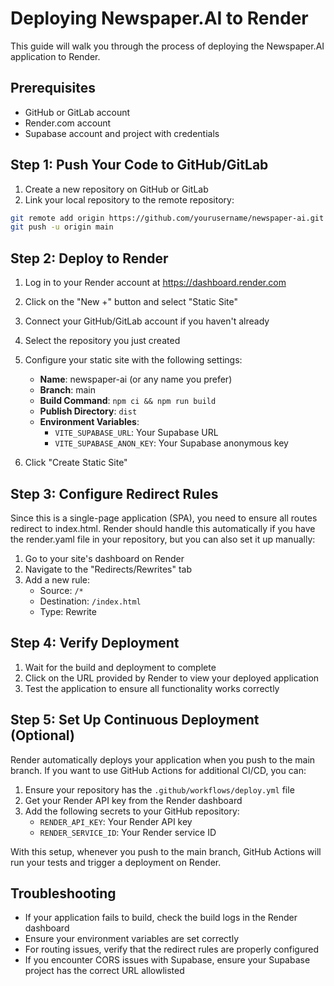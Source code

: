# Deploying Newspaper.AI to Render

This guide will walk you through the process of deploying the Newspaper.AI application to Render.

## Prerequisites

- GitHub or GitLab account
- Render.com account
- Supabase account and project with credentials

## Step 1: Push Your Code to GitHub/GitLab

1. Create a new repository on GitHub or GitLab
2. Link your local repository to the remote repository:

```bash
git remote add origin https://github.com/yourusername/newspaper-ai.git
git push -u origin main
```

## Step 2: Deploy to Render

1. Log in to your Render account at https://dashboard.render.com
2. Click on the "New +" button and select "Static Site"
3. Connect your GitHub/GitLab account if you haven't already
4. Select the repository you just created
5. Configure your static site with the following settings:

   - **Name**: newspaper-ai (or any name you prefer)
   - **Branch**: main
   - **Build Command**: `npm ci && npm run build`
   - **Publish Directory**: `dist`
   - **Environment Variables**:
     - `VITE_SUPABASE_URL`: Your Supabase URL
     - `VITE_SUPABASE_ANON_KEY`: Your Supabase anonymous key

6. Click "Create Static Site"

## Step 3: Configure Redirect Rules

Since this is a single-page application (SPA), you need to ensure all routes redirect to index.html. Render should handle this automatically if you have the render.yaml file in your repository, but you can also set it up manually:

1. Go to your site's dashboard on Render
2. Navigate to the "Redirects/Rewrites" tab
3. Add a new rule:
   - Source: `/*`
   - Destination: `/index.html`
   - Type: Rewrite

## Step 4: Verify Deployment

1. Wait for the build and deployment to complete
2. Click on the URL provided by Render to view your deployed application
3. Test the application to ensure all functionality works correctly

## Step 5: Set Up Continuous Deployment (Optional)

Render automatically deploys your application when you push to the main branch. If you want to use GitHub Actions for additional CI/CD, you can:

1. Ensure your repository has the `.github/workflows/deploy.yml` file
2. Get your Render API key from the Render dashboard
3. Add the following secrets to your GitHub repository:
   - `RENDER_API_KEY`: Your Render API key
   - `RENDER_SERVICE_ID`: Your Render service ID

With this setup, whenever you push to the main branch, GitHub Actions will run your tests and trigger a deployment on Render.

## Troubleshooting

- If your application fails to build, check the build logs in the Render dashboard
- Ensure your environment variables are set correctly
- For routing issues, verify that the redirect rules are properly configured
- If you encounter CORS issues with Supabase, ensure your Supabase project has the correct URL allowlisted 